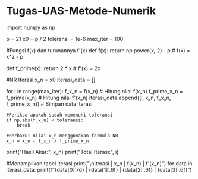 # Tugas-UAS-Metode-Numerik
import numpy as np 

p = 21
x0 = p / 2
toleransi = 1e-6
max_iter = 100

#Fungsi f(x) dan turunannya f'(x)
def f(x):
    return np.power(x, 2) - p  # f(x) = x^2 - p

def f_prime(x):
    return 2 * x  # f'(x) = 2x

#NR Iterasi
x_n = x0
iterasi_data = []

for i in range(max_iter):
    f_x_n = f(x_n)  # Hitung nilai f(x_n)
    f_prime_x_n = f_prime(x_n)  # Hitung nilai f'(x_n)
    iterasi_data.append((i, x_n, f_x_n, f_prime_x_n))  # Simpan data iterasi

    #Periksa apakah sudah memenuhi toleransi
    if np.abs(f_x_n) < toleransi:
        break

    #Perbarui nilai x_n menggunakan formula NR
    x_n = x_n - f_x_n / f_prime_x_n

print("Hasil Akar:", x_n)
print("Total Iterasi:", i)

#Menampilkan tabel iterasi
print("\nIterasi | x_n       | f(x_n)        | f'(x_n)")
for data in iterasi_data:
    print(f"{data[0]:7d} | {data[1]:.6f} | {data[2]:.6f} | {data[3]:.6f}")
